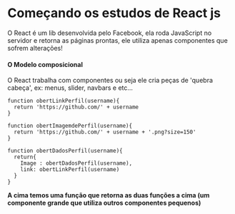 <h1>Começando os estudos de React js</h2>

<p>O React é um lib desenvolvida pelo Facebook, ela roda JavaScript no servidor e retorna as páginas prontas, ele utiliza apenas componentes que sofrem alterações!    
</p>

<h4>O Modelo composicional</h4>

<p>O React trabalha com componentes ou seja ele cria peças de 'quebra cabeça', ex: menus, slider, navbars e etc... </p>

 
    function obertLinkPerfil(username){
      return 'https://github.com/' + username
    }

    function obertImagemdePerfil(username){
      return 'https://github.com/' + username + '.png?size=150'
    }

    function obertDadosPerfil(username){
      return{
        Image : obertDadosPerfil(username),
        link: obertLinkPerfil(username)
      }
    } 

<strong>A cima temos uma função que retorna as duas funções a cima
(um componente grande que utiliza outros componentes pequenos)</strong>